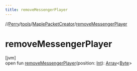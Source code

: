 ```yaml
---
title: removeMessengerPlayer
---
```

//[Perry](../../../index.html)/[tools](../index.html)/[MaplePacketCreator](index.html)/[removeMessengerPlayer](remove-messenger-player.html)



# removeMessengerPlayer



[jvm]\
open fun [removeMessengerPlayer](remove-messenger-player.html)(position: [Int](https://kotlinlang.org/api/latest/jvm/stdlib/kotlin/-int/index.html)): [Array](https://kotlinlang.org/api/latest/jvm/stdlib/kotlin/-array/index.html)&lt;[Byte](https://kotlinlang.org/api/latest/jvm/stdlib/kotlin/-byte/index.html)&gt;




